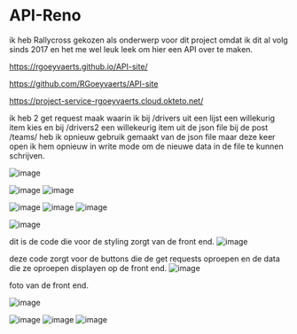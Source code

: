 # API-Reno
ik heb Rallycross gekozen als onderwerp voor dit project omdat ik dit al volg sinds 2017 en het me wel leuk leek om hier een API over te maken.

https://rgoeyvaerts.github.io/API-site/

https://github.com/RGoeyvaerts/API-site

https://project-service-rgoeyvaerts.cloud.okteto.net/


ik heb 2 get request maak waarin ik bij /drivers uit een lijst een willekurig item kies en bij /drivers2 een willekeurig item uit de json file
bij de post /teams/ heb ik opnieuw gebruik gemaakt van de json file maar deze keer open ik hem opnieuw in write mode om de nieuwe data in de file te kunnen schrijven.

![image](https://user-images.githubusercontent.com/91118302/202924221-3c145428-4923-4528-acb3-cf262be36535.png)


![image](https://user-images.githubusercontent.com/91118302/202908979-5b43dcb3-390c-4087-8599-ea954a83c8e4.png)
![image](https://user-images.githubusercontent.com/91118302/202926607-4efb5d0d-968a-46fd-9ecc-2a210f0bdac6.png)

![image](https://user-images.githubusercontent.com/91118302/202926644-51ef3f79-4296-47ea-8cc1-a3c3d4168115.png)
![image](https://user-images.githubusercontent.com/91118302/202909013-155c979d-b435-425f-bd03-d4498fcd6280.png)
![image](https://user-images.githubusercontent.com/91118302/202926656-424b2cf9-db27-4cff-8981-d9766beddd59.png)


![image](https://user-images.githubusercontent.com/91118302/202910225-ed3435e3-62b8-4218-a8a4-8bbd1d2b7f02.png)

dit is de code die voor de styling zorgt van de front end.
![image](https://user-images.githubusercontent.com/91118302/202926502-1c2ea4f5-91b3-4488-96e5-bfd7d5fe62d4.png)

deze code zorgt voor de buttons die de get requests oproepen en de data die ze oproepen displayen op de front end.
![image](https://user-images.githubusercontent.com/91118302/202923882-73258a6e-83d9-4cc1-a9ee-a89a064ff8a4.png)

foto van de front end.



![image](https://user-images.githubusercontent.com/91118302/202899503-74bad05e-a604-4b16-9397-112f9595854f.png)


![image](https://user-images.githubusercontent.com/91118302/202908146-1e24f95f-68d5-4eff-b49e-5ead4a4c98cb.png)
![image](https://user-images.githubusercontent.com/91118302/202908189-4e66ce7d-f044-44de-a40b-3d09943748fc.png)
![image](https://user-images.githubusercontent.com/91118302/202924412-25172e70-d1af-4b90-9305-c07a371cce04.png)




